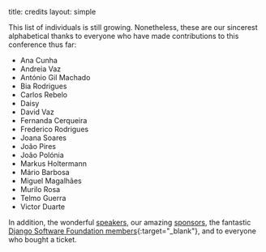 title: credits
layout: simple

This list of individuals is still growing. Nonetheless, these are our sincerest alphabetical thanks to everyone who have made contributions to this conference thus far:

* Ana Cunha
* Andreia Vaz
* António Gil Machado
* Bia Rodrigues
* Carlos Rebelo
* Daisy
* David Vaz
* Fernanda Cerqueira
* Frederico Rodrigues
* Joana Soares
* João Pires
* João Polónia
* Markus Holtermann
* Mário Barbosa
* Miguel Magalhães
* Murilo Rosa
* Telmo Guerra
* Victor Duarte

In addition, the wonderful [speakers](/talks/schedule/), our amazing [sponsors](/sponsors/sponsors), the fantastic [Django Software Foundation members](https://www.djangoproject.com/foundation/individual-members/){:target="_blank"}, and to everyone who bought a ticket.
